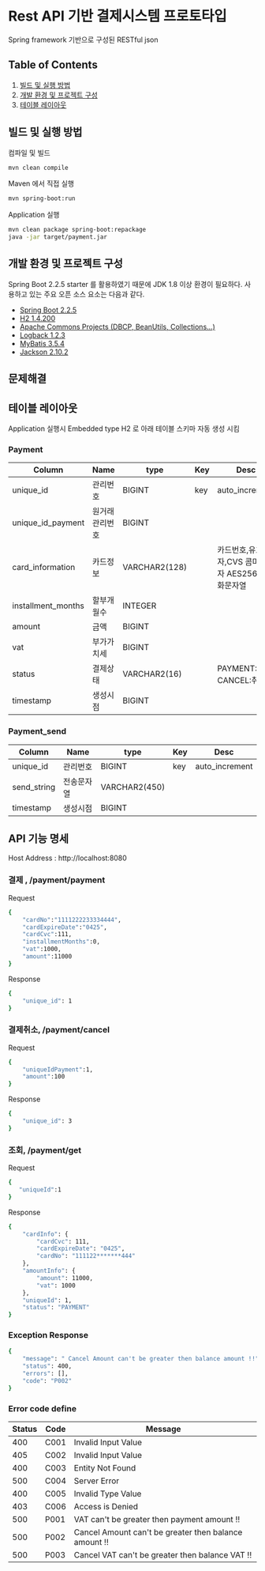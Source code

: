 
# Rest API 기반 결제시스템 프로토타입
Spring framework 기반으로 구성된 RESTful json 



## Table of Contents
1. [빌드 및 실행 방법](#빌드-및-실행-방법)
2. [개발 환경 및 프로젝트 구성](#개발-환경-및-프로젝트-구성)
3. [테이블 레이아웃](#테이블-레이아웃)


## 빌드 및 실행 방법

컴파일 및 빌드

```sh
mvn clean compile
```

Maven 에서 직접 실행

```sh
mvn spring-boot:run
```

Application 실행

```sh
mvn clean package spring-boot:repackage
java -jar target/payment.jar
```

## 개발 환경 및 프로젝트 구성

Spring Boot 2.2.5 starter 를 활용하였기 때문에 JDK 1.8 이상 환경이 필요하다. 사용하고 있는 주요 오픈 소스 요소는 다음과 같다.

* [Spring Boot 2.2.5](https://spring.io/projects/spring-boot/)
* [H2 1.4.200](https://www.h2database.com/)
* [Apache Commons Projects (DBCP, BeanUtils, Collections...)](http://commons.apache.org/)
* [Logback 1.2.3](http://logback.qos.ch/)
* [MyBatis 3.5.4](http://www.mybatis.org/)
* [Jackson 2.10.2](https://www.jax.org//)

## 문제해결

## 테이블 레이아웃
Application 실행시 Embedded type H2 로 아래 테이블 스키마 자동 생성 시킴

### Payment
Column | Name | type | Key | Desc
------ | ---- | ---- | --- | ----
unique_id | 관리번호 | BIGINT | key |  auto_increment
unique_id_payment | 원거래 관리번호 | BIGINT |  |  
card_information | 카드정보 | VARCHAR2(128) |  |  카드번호,유효일자,CVS 콤마구분자 AES256 암호화문자열
installment_months | 할부개월수 | INTEGER |  |  
amount | 금액 | BIGINT |  |  
vat | 부가가치세 | BIGINT |  |  
status | 결제상태 | VARCHAR2(16) |  | PAYMENT:결제, CANCEL:취소
timestamp | 생성시점 | BIGINT |  |

### Payment_send
Column | Name | type | Key | Desc
------ | ---- | ---- | --- | ----
unique_id | 관리번호 | BIGINT | key |  auto_increment
send_string | 전송문자열 | VARCHAR2(450) |  |  
timestamp | 생성시점 | BIGINT |  

## API 기능 명세

Host Address : http://localhost:8080

### 결제 , /payment/payment
Request
```sh
{
    "cardNo":"1111222233334444",
    "cardExpireDate":"0425",
    "cardCvc":111,
    "installmentMonths":0,
    "vat":1000,
    "amount":11000
}
```
Response
```sh
{
    "unique_id": 1
}
```

### 결제취소, /payment/cancel
Request
```sh
{
    "uniqueIdPayment":1, 
    "amount":100
}
```
Response
```sh
{
    "unique_id": 3
}
```

### 조회, /payment/get
Request
```sh
{
   "uniqueId":1
}
```
Response
```sh
{
    "cardInfo": {
        "cardCvc": 111,
        "cardExpireDate": "0425",
        "cardNo": "111122*******444"
    },
    "amountInfo": {
        "amount": 11000,
        "vat": 1000
    },
    "uniqueId": 1,
    "status": "PAYMENT"
}
```

### Exception Response
```sh
{
    "message": " Cancel Amount can't be greater then balance amount !!",
    "status": 400,
    "errors": [],
    "code": "P002"
}
```

### Error code define
Status | Code | Message
------ | ---- | -------
400 | C001 | Invalid Input Value
405 | C002 | Invalid Input Value
400 | C003 | Entity Not Found
500 | C004 | Server Error
400 | C005 | Invalid Type Value
403 | C006 | Access is Denied
500 | P001 | VAT can't be greater then payment amount !!
500 | P002 | Cancel Amount can't be greater then balance amount !!
500 | P003 | Cancel VAT can't be greater then balance VAT !!
